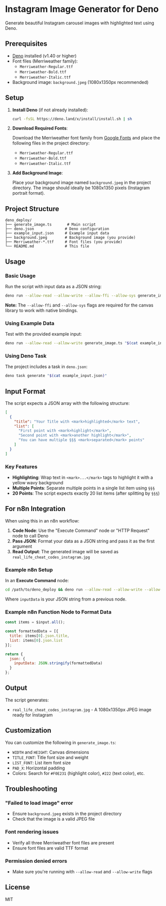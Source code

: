 # Instagram Image Generator for Deno

Generate beautiful Instagram carousel images with highlighted text using Deno.

## Prerequisites

- [Deno](https://deno.land/) installed (v1.40 or higher)
- Font files (Merriweather family):
  - `Merriweather-Regular.ttf`
  - `Merriweather-Bold.ttf`
  - `Merriweather-Italic.ttf`
- Background image: `background.jpeg` (1080x1350px recommended)

## Setup

1. **Install Deno** (if not already installed):
   ```bash
   curl -fsSL https://deno.land/x/install/install.sh | sh
   ```

2. **Download Required Fonts**:
   
   Download the Merriweather font family from [Google Fonts](https://fonts.google.com/specimen/Merriweather) and place the following files in the project directory:
   - `Merriweather-Regular.ttf`
   - `Merriweather-Bold.ttf`
   - `Merriweather-Italic.ttf`

3. **Add Background Image**:
   
   Place your background image named `background.jpeg` in the project directory. The image should ideally be 1080x1350 pixels (Instagram portrait format).

## Project Structure

```
deno_deploy/
├── generate_image.ts       # Main script
├── deno.json              # Deno configuration
├── example_input.json     # Example input data
├── background.jpeg        # Background image (you provide)
├── Merriweather-*.ttf     # Font files (you provide)
└── README.md              # This file
```

## Usage

### Basic Usage

Run the script with input data as a JSON string:

```bash
deno run --allow-read --allow-write --allow-ffi --allow-sys generate_image.ts '[{"title":"Real Life <mark>Cheat Codes</mark>","list":["<mark>Wake up early</mark> and establish a morning routine"]}]'
```

**Note:** The `--allow-ffi` and `--allow-sys` flags are required for the canvas library to work with native bindings.

### Using Example Data

Test with the provided example input:

```bash
deno run --allow-read --allow-write generate_image.ts "$(cat example_input.json)"
```

### Using Deno Task

The project includes a task in `deno.json`:

```bash
deno task generate "$(cat example_input.json)"
```

## Input Format

The script expects a JSON array with the following structure:

```json
[
  {
    "title": "Your Title with <mark>highlighted</mark> text",
    "list": [
      "First point with <mark>highlight</mark>",
      "Second point with <mark>another highlight</mark>",
      "You can have multiple §§§ <mark>separated</mark> points"
    ]
  }
]
```

### Key Features

- **Highlighting**: Wrap text in `<mark>...</mark>` tags to highlight it with a yellow wavy background
- **Multiple Points**: Separate multiple points in a single list item using `§§§`
- **20 Points**: The script expects exactly 20 list items (after splitting by `§§§`)

## For n8n Integration

When using this in an n8n workflow:

1. **Code Node**: Use the "Execute Command" node or "HTTP Request" node to call Deno
2. **Pass JSON**: Format your data as a JSON string and pass it as the first argument
3. **Read Output**: The generated image will be saved as `real_life_cheat_codes_instagram.jpg`

### Example n8n Setup

In an **Execute Command** node:

```bash
cd /path/to/deno_deploy && deno run --allow-read --allow-write --allow-ffi --allow-sys generate_image.ts '{{$json["inputData"]}}'
```

Where `inputData` is your JSON string from a previous node.

### Example n8n Function Node to Format Data

```javascript
const items = $input.all();

const formattedData = [{
  title: items[0].json.title,
  list: items[0].json.list
}];

return {
  json: {
    inputData: JSON.stringify(formattedData)
  }
};
```

## Output

The script generates:
- `real_life_cheat_codes_instagram.jpg` - A 1080x1350px JPEG image ready for Instagram

## Customization

You can customize the following in `generate_image.ts`:

- `WIDTH` and `HEIGHT`: Canvas dimensions
- `TITLE_FONT`: Title font size and weight
- `LIST_FONT`: List item font size
- `PAD_X`: Horizontal padding
- Colors: Search for `#F0E231` (highlight color), `#222` (text color), etc.

## Troubleshooting

### "Failed to load image" error
- Ensure `background.jpeg` exists in the project directory
- Check that the image is a valid JPEG file

### Font rendering issues
- Verify all three Merriweather font files are present
- Ensure font files are valid TTF format

### Permission denied errors
- Make sure you're running with `--allow-read` and `--allow-write` flags

## License

MIT


